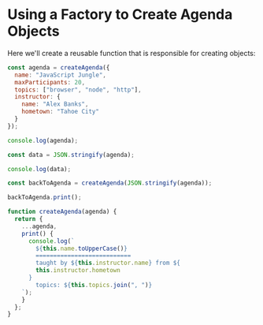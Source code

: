 # Using a Factory to Create Agenda Objects

Here we'll create a reusable function that is responsible for creating objects:

```javascript
const agenda = createAgenda({
  name: "JavaScript Jungle",
  maxParticipants: 20,
  topics: ["browser", "node", "http"],
  instructor: {
    name: "Alex Banks",
    hometown: "Tahoe City"
  }
});

console.log(agenda);

const data = JSON.stringify(agenda);

console.log(data);

const backToAgenda = createAgenda(JSON.stringify(agenda));

backToAgenda.print();

function createAgenda(agenda) {
  return {
    ...agenda,
    print() {
      console.log(`
        ${this.name.toUpperCase()}
        ===========================
        taught by ${this.instructor.name} from ${
        this.instructor.hometown
      }
        topics: ${this.topics.join(", ")}
    `);
    }
  };
}
```
